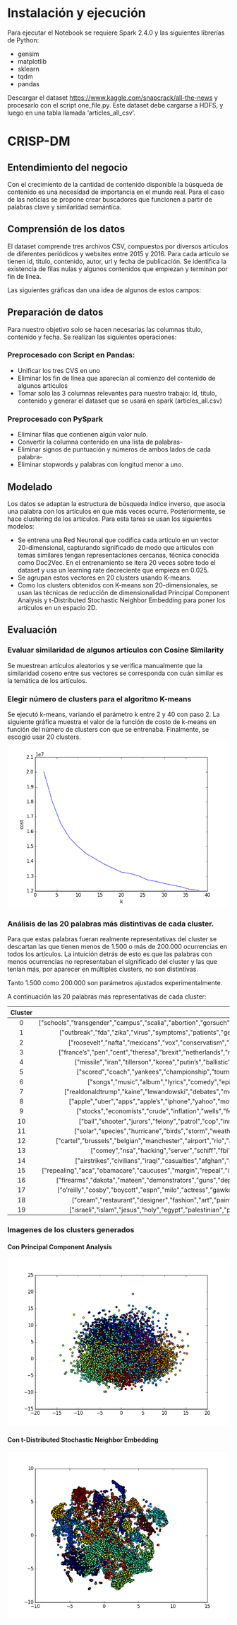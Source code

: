 # Instalación y ejecución
Para ejecutar el Notebook se requiere Spark 2.4.0 y las siguientes librerías de Python:
* gensim
* matplotlib
* sklearn
* tqdm
* pandas

Descargar el dataset https://www.kaggle.com/snapcrack/all-the-news y procesarlo con el script one_file.py. Este dataset debe cargarse a HDFS, y luego en una tabla llamada ‘articles_all_csv’.

# CRISP-DM
## Entendimiento del negocio 
Con el crecimiento de la cantidad de contenido disponible la búsqueda de contenido es una necesidad de importancia en el mundo real. Para el caso de  las noticias se propone crear buscadores que funcionen a partir de palabras clave y similaridad semántica.

## Comprensión de los datos
El dataset comprende tres archivos CSV, compuestos por diversos artículos de diferentes periódicos y websites entre 2015 y 2016. Para cada artículo se tienen id,  titulo, contenido, autor, url y fecha de publicación. Se identifica la existencia de filas nulas y algunos contenidos que empiezan y terminan por fin de línea.

Las siguientes gráficas dan una idea de algunos de estos campos:


## Preparación de datos
Para nuestro objetivo solo se hacen necesarias las columnas título, contenido y fecha.  Se realizan las siguientes operaciones:

### Preprocesado con Script en Pandas:
* Unificar los tres CVS en uno 
* Eliminar los fin de línea que aparecían al comienzo del contenido de algunos artículos 
* Tomar solo las 3 columnas relevantes para nuestro trabajo: Id, titulo, contenido y generar el dataset que se usará en spark (articles_all.csv)

### Preprocesado con PySpark 
* Eliminar filas que contienen algún valor nulo.
* Convertir la columna contenido en una lista de palabras-
* Eliminar signos de puntuación y números de ambos lados de cada palabra-
* Eliminar stopwords y palabras con longitud menor a uno.

## Modelado
Los datos se adaptan la estructura de búsqueda índice inverso, que asocia una palabra con los artículos en que más veces ocurre. Posteriormente, se hace clustering de los artículos. Para esta tarea se usan los siguientes modelos:

* Se entrena una Red Neuronal que codifica cada artículo en un vector 20-dimensional, capturando significado de modo que artículos con temas similares tengan representaciones cercanas, técnica conocida como Doc2Vec. En el entrenamiento se itera 20 veces sobre todo el dataset y usa un learning rate decreciente que empieza en 0.025.
* Se agrupan estos vectores en 20 clusters usando K-means.
* Como los clusters obtenidos con  K-means son 20-dimensionales, se usan las técnicas de reducción de dimensionalidad Principal Component Analysis y t-Distributed Stochastic Neighbor Embedding para poner los artículos en un espacio 2D. 


## Evaluación
### Evaluar similaridad de algunos artículos con Cosine Similarity
Se muestrean artículos aleatorios y se verifica manualmente que la similaridad coseno entre sus vectores se corresponda con cuán similar es la temática de los artículos. 
### Elegir número de clusters para el algoritmo K-means
Se ejecutó k-means, variando el parámetro k entre 2 y 40 con paso 2. La siguiente gráfica muestra el valor de la función de costo de k-means en función del número de clusters con que se entrenaba. Finalmente, se escogió usar 20 clusters.
![kmeans](/images/kmeans.png?raw=true "kmeans")

### Análisis de las 20 palabras más distintivas de cada cluster.
Para que estas palabras fueran realmente representativas del cluster se descartan las que tienen menos de 1.500 o más de 200.000 ocurrencias en todos los artículos. La intuición detrás de esto es que las palabras con menos ocurrencias no representaban el significado del cluster y las que tenían más, por aparecer en múltiples clusters, no son distintivas. 

Tanto 1.500 como 200.000 son parámetros ajustados experimentalmente. 

A continuación las 20 palabras más representativas de cada cluster: 

| Cluster |                                                                                                  Most Distinctive Words                                                                                                 |
|:-------:|:-----------------------------------------------------------------------------------------------------------------------------------------------------------------------------------------------------------------------:|
|    0    | ["schools","transgender","campus","scalia","abortion","gorsuch","faculty","teachers","justices","devos","colleges","antonin","legislature","students","abortions","charter","bathrooms","clinics","school’s","court’s"] |
|    1    |         ["outbreak","fda","zika","virus","symptoms","patients","genetic","mosquitoes","infected","disease","clinical","mosquito","treatments","autism","vaccine","cdc","diet","bacteria","diseases","infection"]        |
|    2    |            ["roosevelt","nafta","mexicans","vox","conservatism","gingrich","nixon","romney","elites","coal","populist","pruitt","populism","tpp","reagan","inaugural","reader","mitt","bannon","nationalism"]           |
|    3    |         ["france’s","pen","cent","theresa","brexit","netherlands","merkel","european","britain’s","chancellor","bloc","parliament","eu","britain","labour","macron","cameron","referendum","le","parliamentary"]        |
|    4    |           ["missile","iran","tillerson","korea","putin’s","ballistic","xi","nuclear","sanctions","iran’s","korean","ukraine","taiwan","nato","missiles","pyongyang","jong","netanyahu","korea’s","peninsula"]           |
|    5    |               ["scored","coach","yankees","championship","tournament","ball","nfl","players","knicks","nba","giants","league","player","jets","curry","yards","quarterback","warriors","mets","patriots"]               |
|    6    |                      ["songs","music","album","lyrics","comedy","episodes","pop","show’s","movie","film","episode","jazz","comic","movies","musical","band","films","song","characters","broadway"]                     |
|    7    |            ["realdonaldtrump","kaine","lewandowski","debates","melania","gingrich","conway","msnbc","biden","hannity","pac","carson","palin","pence","jeb","sexist","weiner","hillary’s","kellyanne","mate"]            |
|    8    |              ["apple","uber","apps","apple’s","iphone","yahoo","motors","startup","tesla","acquisition","merger","musk","inc","software","microsoft","samsung","smartphone","antitrust","android","google"]             |
|    9    |                ["stocks","economists","crude","inflation","wells","fed","monetary","index","stimulus","exports","dow","bonds","mnuchin","imports","dollar","reserve","nasdaq","securities","fargo","s&p"]               |
|    10   |             ["bail","shooter","jurors","felony","patrol","cop","inmates","sheriff’s","officer","police","custody","shooting","firearm","sheriff","cops","hernandez","nypd","shootings","officers","fatally"]            |
|    11   |                ["solar","species","hurricane","birds","storm","weather","arctic","warming","mars","fish","moon","ocean","winds","nasa","scientists","snow","planet","temperatures","temperature","earth"]               |
|    12   |        ["cartel","brussels","belgian","manchester","airport","rio","attackers","swedish","turkey’s","migrant","migrants","turkish","sweden","coup","duterte","istanbul","detained","erdogan","asylum","attacker"]       |
|    13   |                 ["comey","nsa","hacking","server","schiff","fbi","abedin","cia","comey’s","collusion","fbi’s","leaks","mueller","flynn’s","nunes","flynn","yates","kislyak","intelligence","classified"]                |
|    14   |           ["airstrikes","civilians","iraqi","casualties","afghan","rebel","mosul","aleppo","taliban","rebels","assad","fighters","raqqa","baghdad","syrian","bashar","sunni","militants","syria’s","kurdish"]           |
|    15   |     ["repealing","aca","obamacare","caucuses","margin","repeal","insurers","delegate","sanders’s","medicaid","kasich","filibuster","caucus","medicare","ryan’s","gop’s","delegates","turnout","premiums","contests"]    |
|    16   |         ["firearms","dakota","mateen","demonstrators","guns","deportation","dhs","policing","ferguson","gun","rouge","shootings","nypd","sanctuary","orlando","tribe","protesters","baton","refuge","pipeline"]         |
|    17   |          ["o’reilly","cosby","boycott","espn","milo","actress","gawker","trans","academy","harassment","feminist","ailes","awards","celebrities","yiannopoulos","oscar","sexist","instagram","anthem","makeup"]         |
|    18   |              ["cream","restaurant","designer","fashion","art","painting","chicken","design","taste","listing","wedding","beer","restaurants","museum","cooking","wine","cheese","kitchen","coffee","meal"]              |
|    19   |          ["israeli","islam","jesus","holy","egypt","palestinian","palestinians","francis","pope","jerusalem","christians","israel’s","jews","cuban","cuba","catholic","castro","jewish","holocaust","egyptian"]         


### Imagenes de los clusters generados
#### Con Principal Component Analysis
![pca](/images/pca.png?raw=true "pca")

#### Con t-Distributed Stochastic Neighbor Embedding 
![tsne](/images/tsne.png?raw=true "tsne")


